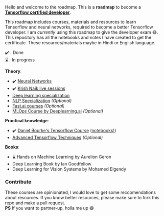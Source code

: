Hello and welcome to the roadmap. This is a **roadmap** to become a **[Tensorflow certified developer](https://www.tensorflow.org/certificate)**.

This roadmap includes courses, materials and resources to learn Tensorflow and neural networks, required to become a better Tensorflow developer. I am _currently_ using this roadmap to give the developer exam :smile:. This repository has all the notebooks and notes I have created to get the certificate. These resources/materials maybe in Hindi or English language.

✔️ : Done  
⌛ : In progress

**Theory**:

- ✔️ [Neural Networks](https://www.youtube.com/playlist?list=PLZHQObOWTQDNU6R1_67000Dx_ZCJB-3pi)
- ✔️ [Krish Naik live sessions](https://www.youtube.com/playlist?list=PLZoTAELRMXVPiyueAqA_eQnsycC_DSBns)
- [Deep learning specialization](https://www.coursera.org/specializations/deep-learning)
- [NLP Specialization](https://www.deeplearning.ai/courses/natural-language-processing-specialization/) _(Optional)_
- [Fast.ai courses](https://course.fast.ai/) _(Optional)_
- [MLOps Course by Deeplearning.ai](https://www.deeplearning.ai/courses/machine-learning-engineering-for-production-mlops/) _(Optional)_

**Practical knowledge**:

- ✔️ [Daniel Bourke's Tensorflow Course](https://www.udemy.com/course/tensorflow-developer-certificate-machine-learning-zero-to-mastery/) ([notebooks)](Tensorflow_ztm_notebooks/))
- [Advanced Tensorflow Techniques](https://www.deeplearning.ai/courses/tensorflow-advanced-techniques-specialization/) _(Optional)_

**Books**:

- ⌛ Hands on Machine Learning by Aurelion Geron
- Deep Learning Book by Ian Goodfellow
- Deep Learning for Vision Systems by Mohamed Elgendy

### Contribute

These courses are opinionated, I would love to get some reccomendations about resources. If you know better resources, please make sure to fork this repo and make a pull request.  
**PS** If you want to partner-up, holla me up :smile:
